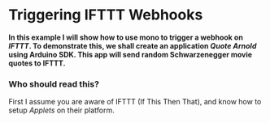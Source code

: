 # Triggering IFTTT Webhooks

**In this example I will show how to use mono to trigger a webhook on _IFTTT_. To demonstrate this, we shall create an application _Quote Arnold_ using Arduino SDK. This app will send random Schwarzenegger movie quotes to IFTTT.**

### Who should read this?

First I assume you are aware of IFTTT (If This Then That), and know how to setup *Applets* on their platform.
